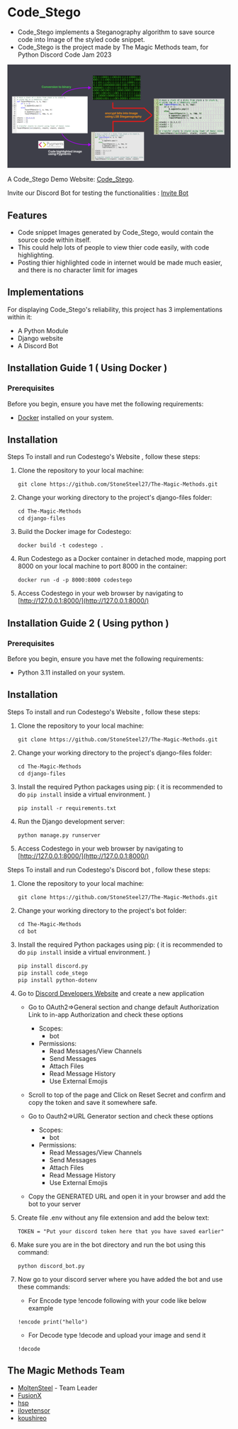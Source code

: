 # Code_Stego
- Code_Stego implements a Steganography algorithm to save source code into Image of
the styled code snippet.
- Code_Stego is the project made by The Magic Methods team, for Python Discord Code Jam 2023

![Explanation](https://raw.githubusercontent.com/StoneSteel27/The-Magic-Methods/main/doc_images/code_stego.png)

A Code_Stego Demo Website: [Code_Stego](https://codestego.up.railway.app/stego/).

Invite our Discord Bot for testing the functionalities : [Invite Bot](https://discord.com/api/oauth2/authorize?client_id=1148263715771273278&permissions=0&scope=bot)

## Features
- Code snippet Images generated by Code_Stego, would contain the source code within itself.
- This could help lots of people to view thier code easily, with code highlighting.
- Posting thier highlighted code in internet would be made much easier, and there is no character limit for images

## Implementations
For displaying Code_Stego's reliability, this project has 3 implementations within it:
- A Python Module
- Django website
- A Discord Bot


## Installation Guide 1 ( Using Docker )

### Prerequisites

Before you begin, ensure you have met the following requirements:

- [Docker](https://www.docker.com/) installed on your system.

## Installation

Steps To install and run Codestego's Website , follow these steps:

1. Clone the repository to your local machine:

   ```shell
   git clone https://github.com/StoneSteel27/The-Magic-Methods.git
   ```
2. Change your working directory to the project's django-files folder:
   ```shell
   cd The-Magic-Methods
   cd django-files
   ```
3. Build the Docker image for Codestego:
   ```shell
   docker build -t codestego .
   ```
4. Run Codestego as a Docker container in detached mode, mapping port 8000 on your local machine to port 8000 in the container:
   ```shell
   docker run -d -p 8000:8000 codestego
   ```

5. Access Codestego in your web browser by navigating to  [http://127.0.0.1:8000/](http://127.0.0.1:8000/)

## Installation Guide 2 ( Using python )

### Prerequisites

Before you begin, ensure you have met the following requirements:

- Python 3.11 installed on your system.

## Installation

Steps To install and run Codestego's Website , follow these steps:

1. Clone the repository to your local machine:

   ```shell
   git clone https://github.com/StoneSteel27/The-Magic-Methods.git
   ```
2. Change your working directory to the project's django-files folder:
   ```shell
   cd The-Magic-Methods
   cd django-files
   ```
3. Install the required Python packages using pip:
   ( it is recommended to do `pip install` inside a virtual environment. )
   ```shell
   pip install -r requirements.txt
   ```
5. Run the Django development server:
   ```shell
   python manage.py runserver
   ```

6. Access Codestego in your web browser by navigating to  [http://127.0.0.1:8000/](http://127.0.0.1:8000/)


Steps To install and run Codestego's Discord bot , follow these steps:

1. Clone the repository to your local machine:

   ```shell
   git clone https://github.com/StoneSteel27/The-Magic-Methods.git
   ```
2. Change your working directory to the project's bot folder:
   ```shell
   cd The-Magic-Methods
   cd bot
   ```
3. Install the required Python packages using pip:
   ( it is recommended to do `pip install` inside a virtual environment. )
   ```shell
   pip install discord.py
   pip install code_stego
   pip install python-dotenv
   ```
4. Go to [Discord Developers Website](https://discord.com/developers/applications) and create a new application
   - Go to OAuth2=>General section and change default Authorization Link to in-app Authorization and 
   check these options
      - Scopes:
         - bot
      - Permissions:
         - Read Messages/View Channels
         - Send Messages
         - Attach Files
         - Read Message History
         - Use External Emojis

   - Scroll to top of the page and Click on Reset Secret and confirm and copy the token and save it somewhere safe.
   - Go to Oauth2=>URL Generator section and check these options
      - Scopes:
         - bot
      - Permissions:
         - Read Messages/View Channels
         - Send Messages
         - Attach Files
         - Read Message History
         - Use External Emojis
   - Copy the GENERATED URL and open it in your browser and add the bot to your server

      

5. Create file .env without any file extension and add the below text:
   ```shell
   TOKEN = "Put your discord token here that you have saved earlier"
   ```

6. Make sure you are in the bot directory and run the bot using this command:
   ```shell
   python discord_bot.py
   ```
7. Now go to your discord server where you have added the bot and use these commands:
   - For Encode type !encode following with your code like below example
   ```
   !encode print("hello")
   ```
   - For Decode type !decode and upload your image and send it
   ```
   !decode
   ```

## The Magic Methods Team
- [MoltenSteel](https://github.com/StoneSteel27) - Team Leader
- [FusionX](https://github.com/venkat66)
- [hsp](https://github.com/ShakyaMajumdar)
- [ilovetensor](https://github.com/ilovetensor)
- [koushireo](https://github.com/FooChiHen)
